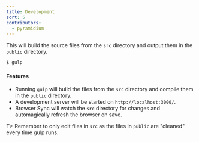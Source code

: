 ```yaml
---
title: Development
sort: 5
contributors:
  - pyramidium
---
```


This will build the source files from the `src` directory and output them in the `public` directory.

```bash
$ gulp
```

#### Features

* Running `gulp` will build the files from the `src` directory and compile them in the `public` directory.
* A development server will be started on `http://localhost:3000/`.
* Browser Sync will watch the `src` directory for changes and automagically refresh the browser on save.

T> Remember to only edit files in `src` as the files in `public` are "cleaned" every time gulp runs.